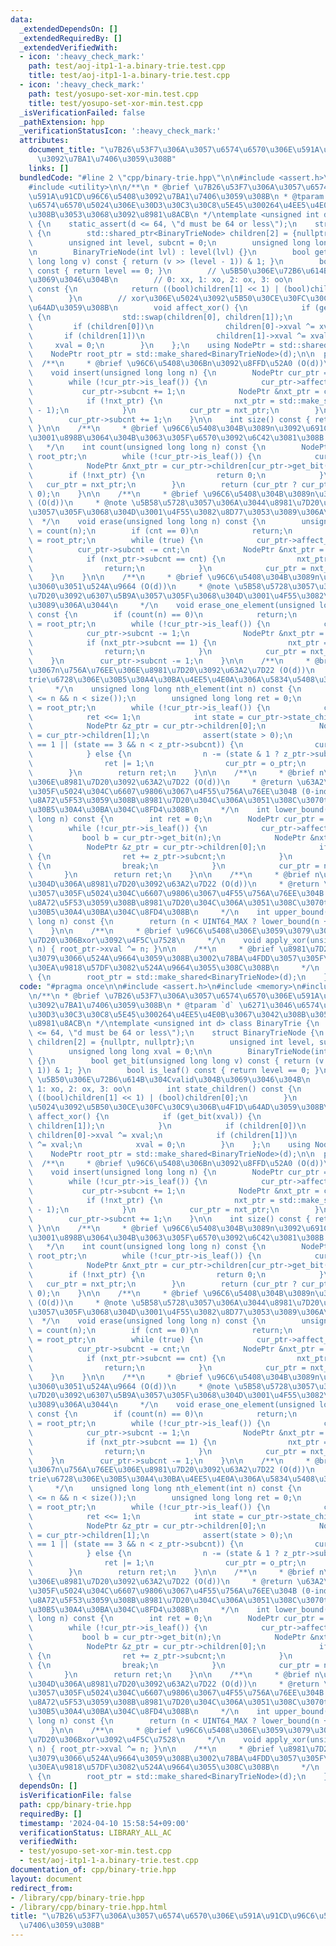 ```yaml
---
data:
  _extendedDependsOn: []
  _extendedRequiredBy: []
  _extendedVerifiedWith:
  - icon: ':heavy_check_mark:'
    path: test/aoj-itp1-1-a.binary-trie.test.cpp
    title: test/aoj-itp1-1-a.binary-trie.test.cpp
  - icon: ':heavy_check_mark:'
    path: test/yosupo-set-xor-min.test.cpp
    title: test/yosupo-set-xor-min.test.cpp
  _isVerificationFailed: false
  _pathExtension: hpp
  _verificationStatusIcon: ':heavy_check_mark:'
  attributes:
    document_title: "\u7B26\u53F7\u306A\u3057\u6574\u6570\u306E\u591A\u91CD\u96C6\u5408\
      \u3092\u7BA1\u7406\u3059\u308B"
    links: []
  bundledCode: "#line 2 \"cpp/binary-trie.hpp\"\n\n#include <assert.h>\n#include <memory>\n\
    #include <utility>\n\n/**\n * @brief \u7B26\u53F7\u306A\u3057\u6574\u6570\u306E\
    \u591A\u91CD\u96C6\u5408\u3092\u7BA1\u7406\u3059\u308B\n * @tparam `d` \u6271\u3046\
    \u6574\u6570\u5024\u306E\u30D3\u30C3\u30C8\u5E45\u300264\u4EE5\u4E0B\u3067\u3042\
    \u308B\u3053\u3068\u3092\u8981\u8ACB\n */\ntemplate <unsigned int d> class BinaryTrie\
    \ {\n    static_assert(d <= 64, \"d must be 64 or less\");\n    struct BinaryTrieNode\
    \ {\n        std::shared_ptr<BinaryTrieNode> children[2] = {nullptr, nullptr};\n\
    \        unsigned int level, subcnt = 0;\n        unsigned long long xval = 0;\n\
    \n        BinaryTrieNode(int lvl) : level(lvl) {}\n        bool get_bit(unsigned\
    \ long long v) const { return (v >> (level - 1)) & 1; }\n        bool is_leaf()\
    \ const { return level == 0; }\n        // \u5B50\u306E\u72B6\u614B\u304Cvalid\u304B\
    \u3069\u3046\u304B\n        // 0: xx, 1: xo, 2: ox, 3: oo\n        int state_children()\
    \ const {\n            return ((bool)children[1] << 1) | (bool)children[0];\n\
    \        }\n        // xor\u306E\u5024\u3092\u5B50\u30CE\u30FC\u30C9\u306B\u4F1D\
    \u64AD\u3059\u308B\n        void affect_xor() {\n            if (get_bit(xval))\
    \ {\n                std::swap(children[0], children[1]);\n            }\n   \
    \         if (children[0])\n                children[0]->xval ^= xval;\n     \
    \       if (children[1])\n                children[1]->xval ^= xval;\n       \
    \     xval = 0;\n        }\n    };\n    using NodePtr = std::shared_ptr<BinaryTrieNode>;\n\
    \    NodePtr root_ptr = std::make_shared<BinaryTrieNode>(d);\n\n  public:\n  \
    \  /**\n     * @brief \u96C6\u5408\u306Bn\u3092\u8FFD\u52A0 (O(d))\n     */  \n\
    \    void insert(unsigned long long n) {\n        NodePtr cur_ptr = root_ptr;\n\
    \        while (!cur_ptr->is_leaf()) {\n            cur_ptr->affect_xor();\n \
    \           cur_ptr->subcnt += 1;\n            NodePtr &nxt_ptr = cur_ptr->children[cur_ptr->get_bit(n)];\n\
    \            if (!nxt_ptr) {\n                nxt_ptr = std::make_shared<BinaryTrieNode>(cur_ptr->level\
    \ - 1);\n            }\n            cur_ptr = nxt_ptr;\n        }\n        assert(cur_ptr->is_leaf());\n\
    \        cur_ptr->subcnt += 1;\n    }\n\n    int size() const { return root_ptr->subcnt;\
    \ }\n\n    /**\n     * @brief \u96C6\u5408\u304B\u3089n\u3092\u691C\u7D22\u3057\
    \u3001\u898B\u3064\u304B\u3063\u305F\u6570\u3092\u6C42\u3081\u308B (O(d))\n  \
    \   */\n    int count(unsigned long long n) const {\n        NodePtr cur_ptr =\
    \ root_ptr;\n        while (!cur_ptr->is_leaf()) {\n            cur_ptr->affect_xor();\n\
    \            NodePtr &nxt_ptr = cur_ptr->children[cur_ptr->get_bit(n)];\n    \
    \        if (!nxt_ptr) {\n                return 0;\n            }\n         \
    \   cur_ptr = nxt_ptr;\n        }\n        return (cur_ptr ? cur_ptr->subcnt :\
    \ 0);\n    }\n\n    /**\n     * @brief \u96C6\u5408\u304B\u3089n\u3092\u524A\u9664\
    \ (O(d))\n     * @note \u5B58\u5728\u3057\u306A\u3044\u8981\u7D20\u3092\u6307\u5B9A\
    \u3057\u305F\u3068\u304D\u3001\u4F55\u3082\u8D77\u3053\u3089\u306A\u3044\n   \
    \  */\n    void erase(unsigned long long n) const {\n        unsigned int cnt\
    \ = count(n);\n        if (cnt == 0)\n            return;\n        NodePtr cur_ptr\
    \ = root_ptr;\n        while (true) {\n            cur_ptr->affect_xor();\n  \
    \          cur_ptr->subcnt -= cnt;\n            NodePtr &nxt_ptr = cur_ptr->children[cur_ptr->get_bit(n)];\n\
    \            if (nxt_ptr->subcnt == cnt) {\n                nxt_ptr = nullptr;\n\
    \                return;\n            }\n            cur_ptr = nxt_ptr;\n    \
    \    }\n    }\n\n    /**\n     * @brief \u96C6\u5408\u304B\u3089n\u3092\u4E00\u3064\
    \u3060\u3051\u524A\u9664 (O(d))\n     * @note \u5B58\u5728\u3057\u306A\u3044\u8981\
    \u7D20\u3092\u6307\u5B9A\u3057\u305F\u3068\u304D\u3001\u4F55\u3082\u8D77\u3053\
    \u3089\u306A\u3044\n     */\n    void erase_one_element(unsigned long long n)\
    \ const {\n        if (count(n) == 0)\n            return;\n        NodePtr cur_ptr\
    \ = root_ptr;\n        while (!cur_ptr->is_leaf()) {\n            cur_ptr->affect_xor();\n\
    \            cur_ptr->subcnt -= 1;\n            NodePtr &nxt_ptr = cur_ptr->children[cur_ptr->get_bit(n)];\n\
    \            if (nxt_ptr->subcnt == 1) {\n                nxt_ptr = nullptr;\n\
    \                return;\n            }\n            cur_ptr = nxt_ptr;\n    \
    \    }\n        cur_ptr->subcnt -= 1;\n    }\n\n    /**\n     * @brief \u6607\u9806\
    \u3067n\u756A\u76EE\u306E\u8981\u7D20\u3092\u63A2\u7D22 (O(d))\n     * @note n\u304C\
    trie\u6728\u306E\u30B5\u30A4\u30BA\u4EE5\u4E0A\u306A\u5834\u5408\u3001assert\n\
    \     */\n    unsigned long long nth_element(int n) const {\n        assert(0\
    \ <= n && n < size());\n        unsigned long long ret = 0;\n        NodePtr cur_ptr\
    \ = root_ptr;\n        while (!cur_ptr->is_leaf()) {\n            cur_ptr->affect_xor();\n\
    \            ret <<= 1;\n            int state = cur_ptr->state_children();\n\
    \            NodePtr &z_ptr = cur_ptr->children[0];\n            NodePtr &o_ptr\
    \ = cur_ptr->children[1];\n            assert(state > 0);\n            if (state\
    \ == 1 || (state == 3 && n < z_ptr->subcnt)) {\n                cur_ptr = z_ptr;\n\
    \            } else {\n                n -= (state & 1 ? z_ptr->subcnt : 0);\n\
    \                ret |= 1;\n                cur_ptr = o_ptr;\n            }\n\
    \        }\n        return ret;\n    }\n\n    /**\n     * @brief n\u4EE5\u4E0A\
    \u306E\u8981\u7D20\u3092\u63A2\u7D22 (O(d))\n     * @return \u63A2\u7D22\u3057\
    \u305F\u5024\u304C\u6607\u9806\u3067\u4F55\u756A\u76EE\u304B (0-indexed)\u3002\
    \u8A72\u5F53\u3059\u308B\u8981\u7D20\u304C\u306A\u3051\u308C\u3070trie\u6728\u306E\
    \u30B5\u30A4\u30BA\u304C\u8FD4\u308B\n     */\n    int lower_bound(unsigned long\
    \ long n) const {\n        int ret = 0;\n        NodePtr cur_ptr = root_ptr;\n\
    \        while (!cur_ptr->is_leaf()) {\n            cur_ptr->affect_xor();\n \
    \           bool b = cur_ptr->get_bit(n);\n            NodePtr &nxt_ptr = cur_ptr->children[b];\n\
    \            NodePtr &z_ptr = cur_ptr->children[0];\n            if (b && z_ptr)\
    \ {\n                ret += z_ptr->subcnt;\n            }\n            if (!nxt_ptr)\
    \ {\n                break;\n            }\n            cur_ptr = nxt_ptr;\n \
    \       }\n        return ret;\n    }\n\n    /**\n     * @brief n\u3088\u308A\u5927\
    \u304D\u306A\u8981\u7D20\u3092\u63A2\u7D22 (O(d))\n     * @return \u63A2\u7D22\
    \u3057\u305F\u5024\u304C\u6607\u9806\u3067\u4F55\u756A\u76EE\u304B (0-indexed)\u3002\
    \u8A72\u5F53\u3059\u308B\u8981\u7D20\u304C\u306A\u3051\u308C\u3070trie\u6728\u306E\
    \u30B5\u30A4\u30BA\u304C\u8FD4\u308B\n     */\n    int upper_bound(unsigned long\
    \ long n) const {\n        return (n < UINT64_MAX ? lower_bound(n + 1) : size());\n\
    \    }\n\n    /**\n     * @brief \u96C6\u5408\u306E\u3059\u3079\u3066\u306E\u8981\
    \u7D20\u306Bxor\u3092\u4F5C\u7528\n     */\n    void apply_xor(unsigned long long\
    \ n) { root_ptr->xval ^= n; }\n\n    /**\n     * @brief \u8981\u7D20\u3092\u3059\
    \u3079\u3066\u524A\u9664\u3059\u308B\u3002\u78BA\u4FDD\u3057\u305F\u30E1\u30E2\
    \u30EA\u9818\u57DF\u3082\u524A\u9664\u3055\u308C\u308B\n     */\n    void clear()\
    \ {\n        root_ptr = std::make_shared<BinaryTrieNode>(d);\n    }\n};\n"
  code: "#pragma once\n\n#include <assert.h>\n#include <memory>\n#include <utility>\n\
    \n/**\n * @brief \u7B26\u53F7\u306A\u3057\u6574\u6570\u306E\u591A\u91CD\u96C6\u5408\
    \u3092\u7BA1\u7406\u3059\u308B\n * @tparam `d` \u6271\u3046\u6574\u6570\u5024\u306E\
    \u30D3\u30C3\u30C8\u5E45\u300264\u4EE5\u4E0B\u3067\u3042\u308B\u3053\u3068\u3092\
    \u8981\u8ACB\n */\ntemplate <unsigned int d> class BinaryTrie {\n    static_assert(d\
    \ <= 64, \"d must be 64 or less\");\n    struct BinaryTrieNode {\n        std::shared_ptr<BinaryTrieNode>\
    \ children[2] = {nullptr, nullptr};\n        unsigned int level, subcnt = 0;\n\
    \        unsigned long long xval = 0;\n\n        BinaryTrieNode(int lvl) : level(lvl)\
    \ {}\n        bool get_bit(unsigned long long v) const { return (v >> (level -\
    \ 1)) & 1; }\n        bool is_leaf() const { return level == 0; }\n        //\
    \ \u5B50\u306E\u72B6\u614B\u304Cvalid\u304B\u3069\u3046\u304B\n        // 0: xx,\
    \ 1: xo, 2: ox, 3: oo\n        int state_children() const {\n            return\
    \ ((bool)children[1] << 1) | (bool)children[0];\n        }\n        // xor\u306E\
    \u5024\u3092\u5B50\u30CE\u30FC\u30C9\u306B\u4F1D\u64AD\u3059\u308B\n        void\
    \ affect_xor() {\n            if (get_bit(xval)) {\n                std::swap(children[0],\
    \ children[1]);\n            }\n            if (children[0])\n               \
    \ children[0]->xval ^= xval;\n            if (children[1])\n                children[1]->xval\
    \ ^= xval;\n            xval = 0;\n        }\n    };\n    using NodePtr = std::shared_ptr<BinaryTrieNode>;\n\
    \    NodePtr root_ptr = std::make_shared<BinaryTrieNode>(d);\n\n  public:\n  \
    \  /**\n     * @brief \u96C6\u5408\u306Bn\u3092\u8FFD\u52A0 (O(d))\n     */  \n\
    \    void insert(unsigned long long n) {\n        NodePtr cur_ptr = root_ptr;\n\
    \        while (!cur_ptr->is_leaf()) {\n            cur_ptr->affect_xor();\n \
    \           cur_ptr->subcnt += 1;\n            NodePtr &nxt_ptr = cur_ptr->children[cur_ptr->get_bit(n)];\n\
    \            if (!nxt_ptr) {\n                nxt_ptr = std::make_shared<BinaryTrieNode>(cur_ptr->level\
    \ - 1);\n            }\n            cur_ptr = nxt_ptr;\n        }\n        assert(cur_ptr->is_leaf());\n\
    \        cur_ptr->subcnt += 1;\n    }\n\n    int size() const { return root_ptr->subcnt;\
    \ }\n\n    /**\n     * @brief \u96C6\u5408\u304B\u3089n\u3092\u691C\u7D22\u3057\
    \u3001\u898B\u3064\u304B\u3063\u305F\u6570\u3092\u6C42\u3081\u308B (O(d))\n  \
    \   */\n    int count(unsigned long long n) const {\n        NodePtr cur_ptr =\
    \ root_ptr;\n        while (!cur_ptr->is_leaf()) {\n            cur_ptr->affect_xor();\n\
    \            NodePtr &nxt_ptr = cur_ptr->children[cur_ptr->get_bit(n)];\n    \
    \        if (!nxt_ptr) {\n                return 0;\n            }\n         \
    \   cur_ptr = nxt_ptr;\n        }\n        return (cur_ptr ? cur_ptr->subcnt :\
    \ 0);\n    }\n\n    /**\n     * @brief \u96C6\u5408\u304B\u3089n\u3092\u524A\u9664\
    \ (O(d))\n     * @note \u5B58\u5728\u3057\u306A\u3044\u8981\u7D20\u3092\u6307\u5B9A\
    \u3057\u305F\u3068\u304D\u3001\u4F55\u3082\u8D77\u3053\u3089\u306A\u3044\n   \
    \  */\n    void erase(unsigned long long n) const {\n        unsigned int cnt\
    \ = count(n);\n        if (cnt == 0)\n            return;\n        NodePtr cur_ptr\
    \ = root_ptr;\n        while (true) {\n            cur_ptr->affect_xor();\n  \
    \          cur_ptr->subcnt -= cnt;\n            NodePtr &nxt_ptr = cur_ptr->children[cur_ptr->get_bit(n)];\n\
    \            if (nxt_ptr->subcnt == cnt) {\n                nxt_ptr = nullptr;\n\
    \                return;\n            }\n            cur_ptr = nxt_ptr;\n    \
    \    }\n    }\n\n    /**\n     * @brief \u96C6\u5408\u304B\u3089n\u3092\u4E00\u3064\
    \u3060\u3051\u524A\u9664 (O(d))\n     * @note \u5B58\u5728\u3057\u306A\u3044\u8981\
    \u7D20\u3092\u6307\u5B9A\u3057\u305F\u3068\u304D\u3001\u4F55\u3082\u8D77\u3053\
    \u3089\u306A\u3044\n     */\n    void erase_one_element(unsigned long long n)\
    \ const {\n        if (count(n) == 0)\n            return;\n        NodePtr cur_ptr\
    \ = root_ptr;\n        while (!cur_ptr->is_leaf()) {\n            cur_ptr->affect_xor();\n\
    \            cur_ptr->subcnt -= 1;\n            NodePtr &nxt_ptr = cur_ptr->children[cur_ptr->get_bit(n)];\n\
    \            if (nxt_ptr->subcnt == 1) {\n                nxt_ptr = nullptr;\n\
    \                return;\n            }\n            cur_ptr = nxt_ptr;\n    \
    \    }\n        cur_ptr->subcnt -= 1;\n    }\n\n    /**\n     * @brief \u6607\u9806\
    \u3067n\u756A\u76EE\u306E\u8981\u7D20\u3092\u63A2\u7D22 (O(d))\n     * @note n\u304C\
    trie\u6728\u306E\u30B5\u30A4\u30BA\u4EE5\u4E0A\u306A\u5834\u5408\u3001assert\n\
    \     */\n    unsigned long long nth_element(int n) const {\n        assert(0\
    \ <= n && n < size());\n        unsigned long long ret = 0;\n        NodePtr cur_ptr\
    \ = root_ptr;\n        while (!cur_ptr->is_leaf()) {\n            cur_ptr->affect_xor();\n\
    \            ret <<= 1;\n            int state = cur_ptr->state_children();\n\
    \            NodePtr &z_ptr = cur_ptr->children[0];\n            NodePtr &o_ptr\
    \ = cur_ptr->children[1];\n            assert(state > 0);\n            if (state\
    \ == 1 || (state == 3 && n < z_ptr->subcnt)) {\n                cur_ptr = z_ptr;\n\
    \            } else {\n                n -= (state & 1 ? z_ptr->subcnt : 0);\n\
    \                ret |= 1;\n                cur_ptr = o_ptr;\n            }\n\
    \        }\n        return ret;\n    }\n\n    /**\n     * @brief n\u4EE5\u4E0A\
    \u306E\u8981\u7D20\u3092\u63A2\u7D22 (O(d))\n     * @return \u63A2\u7D22\u3057\
    \u305F\u5024\u304C\u6607\u9806\u3067\u4F55\u756A\u76EE\u304B (0-indexed)\u3002\
    \u8A72\u5F53\u3059\u308B\u8981\u7D20\u304C\u306A\u3051\u308C\u3070trie\u6728\u306E\
    \u30B5\u30A4\u30BA\u304C\u8FD4\u308B\n     */\n    int lower_bound(unsigned long\
    \ long n) const {\n        int ret = 0;\n        NodePtr cur_ptr = root_ptr;\n\
    \        while (!cur_ptr->is_leaf()) {\n            cur_ptr->affect_xor();\n \
    \           bool b = cur_ptr->get_bit(n);\n            NodePtr &nxt_ptr = cur_ptr->children[b];\n\
    \            NodePtr &z_ptr = cur_ptr->children[0];\n            if (b && z_ptr)\
    \ {\n                ret += z_ptr->subcnt;\n            }\n            if (!nxt_ptr)\
    \ {\n                break;\n            }\n            cur_ptr = nxt_ptr;\n \
    \       }\n        return ret;\n    }\n\n    /**\n     * @brief n\u3088\u308A\u5927\
    \u304D\u306A\u8981\u7D20\u3092\u63A2\u7D22 (O(d))\n     * @return \u63A2\u7D22\
    \u3057\u305F\u5024\u304C\u6607\u9806\u3067\u4F55\u756A\u76EE\u304B (0-indexed)\u3002\
    \u8A72\u5F53\u3059\u308B\u8981\u7D20\u304C\u306A\u3051\u308C\u3070trie\u6728\u306E\
    \u30B5\u30A4\u30BA\u304C\u8FD4\u308B\n     */\n    int upper_bound(unsigned long\
    \ long n) const {\n        return (n < UINT64_MAX ? lower_bound(n + 1) : size());\n\
    \    }\n\n    /**\n     * @brief \u96C6\u5408\u306E\u3059\u3079\u3066\u306E\u8981\
    \u7D20\u306Bxor\u3092\u4F5C\u7528\n     */\n    void apply_xor(unsigned long long\
    \ n) { root_ptr->xval ^= n; }\n\n    /**\n     * @brief \u8981\u7D20\u3092\u3059\
    \u3079\u3066\u524A\u9664\u3059\u308B\u3002\u78BA\u4FDD\u3057\u305F\u30E1\u30E2\
    \u30EA\u9818\u57DF\u3082\u524A\u9664\u3055\u308C\u308B\n     */\n    void clear()\
    \ {\n        root_ptr = std::make_shared<BinaryTrieNode>(d);\n    }\n};\n"
  dependsOn: []
  isVerificationFile: false
  path: cpp/binary-trie.hpp
  requiredBy: []
  timestamp: '2024-04-10 15:58:54+09:00'
  verificationStatus: LIBRARY_ALL_AC
  verifiedWith:
  - test/yosupo-set-xor-min.test.cpp
  - test/aoj-itp1-1-a.binary-trie.test.cpp
documentation_of: cpp/binary-trie.hpp
layout: document
redirect_from:
- /library/cpp/binary-trie.hpp
- /library/cpp/binary-trie.hpp.html
title: "\u7B26\u53F7\u306A\u3057\u6574\u6570\u306E\u591A\u91CD\u96C6\u5408\u3092\u7BA1\
  \u7406\u3059\u308B"
---
```

